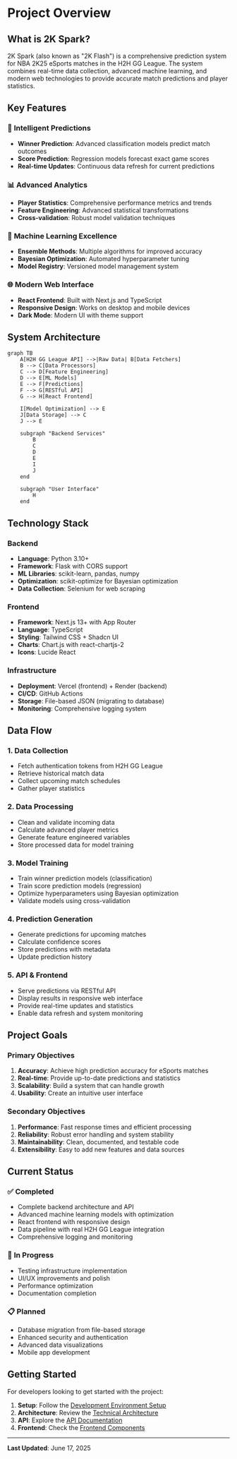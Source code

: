 # Project Overview

## What is 2K Spark?

2K Spark (also known as "2K Flash") is a comprehensive prediction system for NBA 2K25 eSports matches in the H2H GG League. The system combines real-time data collection, advanced machine learning, and modern web technologies to provide accurate match predictions and player statistics.

## Key Features

### 🎯 **Intelligent Predictions**
- **Winner Prediction**: Advanced classification models predict match outcomes
- **Score Prediction**: Regression models forecast exact game scores
- **Real-time Updates**: Continuous data refresh for current predictions

### 📊 **Advanced Analytics**
- **Player Statistics**: Comprehensive performance metrics and trends
- **Feature Engineering**: Advanced statistical transformations
- **Cross-validation**: Robust model validation techniques

### 🔬 **Machine Learning Excellence**
- **Ensemble Methods**: Multiple algorithms for improved accuracy
- **Bayesian Optimization**: Automated hyperparameter tuning
- **Model Registry**: Versioned model management system

### 🌐 **Modern Web Interface**
- **React Frontend**: Built with Next.js and TypeScript
- **Responsive Design**: Works on desktop and mobile devices
- **Dark Mode**: Modern UI with theme support

## System Architecture

```mermaid
graph TB
    A[H2H GG League API] -->|Raw Data| B[Data Fetchers]
    B --> C[Data Processors]
    C --> D[Feature Engineering]
    D --> E[ML Models]
    E --> F[Predictions]
    F --> G[RESTful API]
    G --> H[React Frontend]
    
    I[Model Optimization] --> E
    J[Data Storage] --> C
    J --> E
    
    subgraph "Backend Services"
        B
        C
        D
        E
        I
        J
    end
    
    subgraph "User Interface"
        H
    end
```

## Technology Stack

### **Backend**
- **Language**: Python 3.10+
- **Framework**: Flask with CORS support
- **ML Libraries**: scikit-learn, pandas, numpy
- **Optimization**: scikit-optimize for Bayesian optimization
- **Data Collection**: Selenium for web scraping

### **Frontend**
- **Framework**: Next.js 13+ with App Router
- **Language**: TypeScript
- **Styling**: Tailwind CSS + Shadcn UI
- **Charts**: Chart.js with react-chartjs-2
- **Icons**: Lucide React

### **Infrastructure**
- **Deployment**: Vercel (frontend) + Render (backend)
- **CI/CD**: GitHub Actions
- **Storage**: File-based JSON (migrating to database)
- **Monitoring**: Comprehensive logging system

## Data Flow

### 1. **Data Collection**
- Fetch authentication tokens from H2H GG League
- Retrieve historical match data
- Collect upcoming match schedules
- Gather player statistics

### 2. **Data Processing**
- Clean and validate incoming data
- Calculate advanced player metrics
- Generate feature engineered variables
- Store processed data for model training

### 3. **Model Training**
- Train winner prediction models (classification)
- Train score prediction models (regression)
- Optimize hyperparameters using Bayesian optimization
- Validate models using cross-validation

### 4. **Prediction Generation**
- Generate predictions for upcoming matches
- Calculate confidence scores
- Store predictions with metadata
- Update prediction history

### 5. **API & Frontend**
- Serve predictions via RESTful API
- Display results in responsive web interface
- Provide real-time updates and statistics
- Enable data refresh and system monitoring

## Project Goals

### **Primary Objectives**
1. **Accuracy**: Achieve high prediction accuracy for eSports matches
2. **Real-time**: Provide up-to-date predictions and statistics
3. **Scalability**: Build a system that can handle growth
4. **Usability**: Create an intuitive user interface

### **Secondary Objectives**
1. **Performance**: Fast response times and efficient processing
2. **Reliability**: Robust error handling and system stability
3. **Maintainability**: Clean, documented, and testable code
4. **Extensibility**: Easy to add new features and data sources

## Current Status

### ✅ **Completed**
- Complete backend architecture and API
- Advanced machine learning models with optimization
- React frontend with responsive design
- Data pipeline with real H2H GG League integration
- Comprehensive logging and monitoring

### 🚧 **In Progress**
- Testing infrastructure implementation
- UI/UX improvements and polish
- Performance optimization
- Documentation completion

### 📋 **Planned**
- Database migration from file-based storage
- Enhanced security and authentication
- Advanced data visualizations
- Mobile app development

## Getting Started

For developers looking to get started with the project:

1. **Setup**: Follow the [Development Environment Setup](../development/environment-setup.md)
2. **Architecture**: Review the [Technical Architecture](./tech-stack.md)
3. **API**: Explore the [API Documentation](../development/api-docs.md)
4. **Frontend**: Check the [Frontend Components](../components/frontend/)

---

**Last Updated**: June 17, 2025
